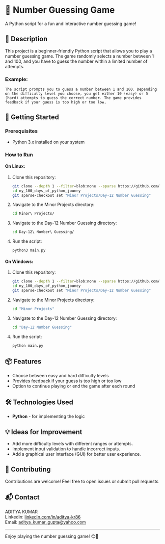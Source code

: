 # 🎲 Number Guessing Game

A Python script for a fun and interactive number guessing game!

## 📜 Description

This project is a beginner-friendly Python script that allows you to play a number guessing game. The game randomly selects a number between 1 and 100, and you have to guess the number within a limited number of attempts.

### Example:
```
The script prompts you to guess a number between 1 and 100. Depending on the difficulty level you choose, you get either 10 (easy) or 5 (hard) attempts to guess the correct number. The game provides feedback if your guess is too high or too low.
```

## 🚀 Getting Started

### Prerequisites

- Python 3.x installed on your system

### How to Run

#### On Linux:

1. Clone this repository:
   ```bash
   git clone --depth 1 --filter=blob:none --sparse https://github.com/aditya-kr86/my_100_days_of_python_jouney.git
   cd my_100_days_of_python_jouney
   git sparse-checkout set "Minor Projects/Day-12 Number Guessing"
   ```
2. Navigate to the Minor Projects directory:
   ```bash
   cd Minor\ Projects/
   ```
3. Navigate to the Day-12 Number Guessing directory:
   ```bash
   cd Day-12\ Number\ Guessing/
   ```
4. Run the script:
   ```bash
   python3 main.py
   ```

#### On Windows:

1. Clone this repository:
   ```bash
   git clone --depth 1 --filter=blob:none --sparse https://github.com/aditya-kr86/my_100_days_of_python_jouney.git
   cd my_100_days_of_python_jouney
   git sparse-checkout set "Minor Projects/Day-12 Number Guessing"
   ```
2. Navigate to the Minor Projects directory:
   ```bash
   cd "Minor Projects"
   ```
3. Navigate to the Day-12 Number Guessing directory:
   ```bash
   cd "Day-12 Number Guessing"
   ```
4. Run the script:
   ```bash
   python main.py
   ```

## 📦 Features

- Choose between easy and hard difficulty levels
- Provides feedback if your guess is too high or too low
- Option to continue playing or end the game after each round

## 🛠️ Technologies Used

- **Python** - for implementing the logic

## 💡 Ideas for Improvement

- Add more difficulty levels with different ranges or attempts.
- Implement input validation to handle incorrect inputs.
- Add a graphical user interface (GUI) for better user experience.

## 🤝 Contributing

Contributions are welcome! Feel free to open issues or submit pull requests.

## 📬 Contact

ADITYA KUMAR  
Linkedin: [linkedin.com/in/aditya-kr86](http://linkedin.com/in/aditya-kr86)  
Email: [aditya_kumar_gupta@yahoo.com](mailto:aditya_kumar_gupta@yahoo.com)

---

Enjoy playing the number guessing game! 😊🎲
